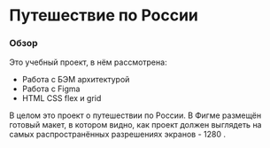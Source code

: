 # Путешествие по России

### Обзор
Это учебный проект, в нём рассмотрена:
* Работа с БЭМ архитектурой
* Работа с Figma
* HTML CSS flex и grid

В целом это проект о путешествии по России.
В Фигме размещён готовый макет, в котором видно, как проект должен выглядеть на самых распространённых разрешениях экранов - 1280 .